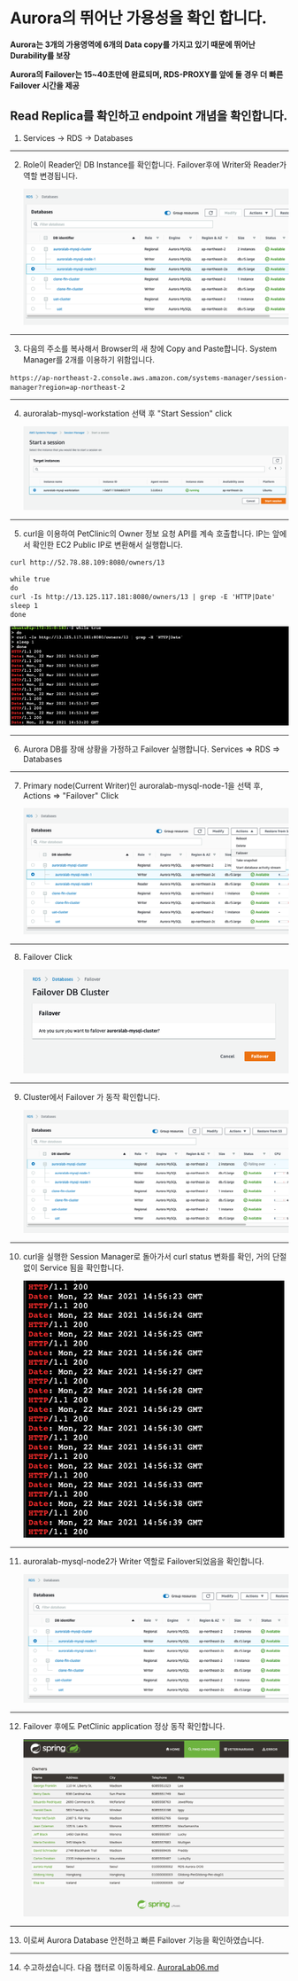 # Aurora의 뛰어난 가용성을 확인 합니다.

**Aurora는 3개의 가용영역에 6개의 Data copy를 가지고 있기 때문에 뛰어난 Durability를 보장**

**Aurora의 Failover는 15~40초만에 완료되며, RDS-PROXY를 앞에 둘 경우 더 빠른 Failover 시간을 제공**

## Read Replica를 확인하고 endpoint 개념을 확인합니다.

1.  Services -> RDS -> Databases

---

2.  Role이 Reader인 DB Instance를 확인합니다. Failover후에 Writer와 Reader가 역할 변경됩니다.

    <kbd> ![GitHub Logo](images/40.png) </kbd>

---

3.  다음의 주소를 복사해서 Browser의 새 창에 Copy and Paste합니다. System Manager를 2개를 이용하기 위함입니다.

`https://ap-northeast-2.console.aws.amazon.com/systems-manager/session-manager?region=ap-northeast-2`

---

4.  auroralab-mysql-workstation 선택 후 "Start Session" click

    <kbd> ![GitHub Logo](images/42.png) </kbd>

---

5.  curl을 이용하여 PetClinic의 Owner 정보 요청 API를 계속 호출합니다. IP는 앞에서 확인한 EC2 Public IP로 변환해서 실행합니다.

```
curl http://52.78.88.109:8080/owners/13
```

```
while true
do
curl -Is http://13.125.117.181:8080/owners/13 | grep -E 'HTTP|Date'
sleep 1
done
```

<kbd> ![GitHub Logo](images/43.png) </kbd>

---

6. Aurora DB를 장애 상황을 가정하고 Failover 실행합니다. Services => RDS => Databases

---

7. Primary node(Current Writer)인 auroralab-mysql-node-1을 선택 후, Actions => "Failover" Click

   <kbd> ![GitHub Logo](images/44.png) </kbd>

---

8. Failover Click

   <kbd> ![GitHub Logo](images/45.png) </kbd>

---

9. Cluster에서 Failover 가 동작 확인합니다.

   <kbd> ![GitHub Logo](images/46.png) </kbd>

---

10. curl을 실행한 Session Manager로 돌아가서 curl status 변화를 확인, 거의 단절 없이 Service 됨을 확인합니다.

    <kbd> ![GitHub Logo](images/47.png) </kbd>

---

11. auroralab-mysql-node2가 Writer 역할로 Failover되었음을 확인합니다.

    <kbd> ![GitHub Logo](images/48.png) </kbd>

---

12. Failover 후에도 PetClinic application 정상 동작 확인합니다.

    <kbd> ![GitHub Logo](images/49.png) </kbd>

---

13. 이로써 Aurora Database 안전하고 빠른 Failover 기능을 확인하였습니다.

---

14. 수고하셨습니다. 다음 챕터로 이동하세요. [AuroraLab06.md](AuroraLab06.md)
